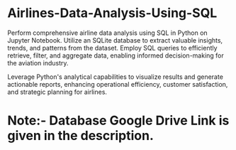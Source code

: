 # Airlines-Data-Analysis-Using-SQL
Perform comprehensive airline data analysis using SQL in Python on Jupyter Notebook. Utilize an SQLite database to extract valuable insights, trends, and patterns from the dataset. Employ SQL queries to efficiently retrieve, filter, and aggregate data, enabling informed decision-making for the aviation industry. 

Leverage Python's analytical capabilities to visualize results and generate actionable reports, enhancing operational efficiency, customer satisfaction, and strategic planning for airlines.

# Note:- Database Google Drive Link is given in the description.
